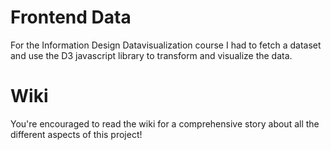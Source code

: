 # Frontend Data
For the Information Design Datavisualization course I had to fetch a dataset 
and use the D3 javascript library to transform and visualize the data. 

# Wiki
You're encouraged to read the wiki for a comprehensive story about all 
the different aspects of this project!
